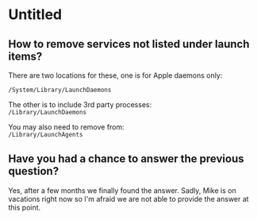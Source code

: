 # Untitled

## How to remove services not listed under launch items?

There are two locations for these, one is for Apple daemons only: 

`/System/Library/LaunchDaemons`

The other is to include 3rd party processes:  
`/Library/LaunchDaemons`

You may also need to remove from:  
`/Library/LaunchAgents`

## Have you had a chance to answer the previous question?

Yes, after a few months we finally found the answer. Sadly, Mike is on vacations right now so I'm afraid we are not able to provide the answer at this point.



